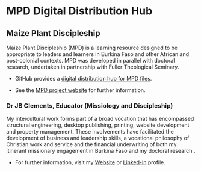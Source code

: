# MPD Digital Distribution Hub

## Maize Plant Discipleship

Maize Plant Discipleship (MPD) is a learning resource designed to be appropriate to leaders and learners in Burkina Faso and other African and post-colonial contexts. MPD was developed in parallel with doctoral research, undertaken in partnership with Fuller Theological Seminary.

- GitHub provides a [digital distribution hub for MPD files][@mpd].

- See the [MPD project website][Maize Plant Discipleship] for further information.

### Dr JB Clements, Educator (Missiology and Discipleship)

My intercultural work forms part of a broad vocation that has encompassed structural engineering, desktop publishing, printing, website development and property management. These involvements have facilitated the development of business and leadership skills, a vocational philosophy of Christian work and service and the financial underwriting of both my itinerant missionary engagement in Burkina Faso and my doctoral research .

- For further information, visit my [Website][] or [Linked-In][] profile.


[Maize Plant Discipleship]: http://maizeplantdiscipleship.wordpress.com
[Website]: http://jbclements.wordpress.com/
[Linked-In]: http://uk.linkedin.com/in/jbclements/
[@johnbrc]: http://johnbrc.github.io
[@mpd]: http://johnbrc.github.io/MPD-Distribution/
